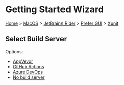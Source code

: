 # Getting Started Wizard

[Home](/docs/wiz/readme.md) > [MacOS](MacOS.md) > [JetBrains Rider](MacOS_Rider.md) > [Prefer GUI](MacOS_Rider_Gui.md) > [Xunit](MacOS_Rider_Gui_Xunit.md)

## Select Build Server

Options:
 * [AppVeyor](MacOS_Rider_Gui_Xunit_AppVeyor.md)
 * [GitHub Actions](MacOS_Rider_Gui_Xunit_GitHubActions.md)
 * [Azure DevOps](MacOS_Rider_Gui_Xunit_AzureDevOps.md)
 * [No build server](MacOS_Rider_Gui_Xunit_None.md)
